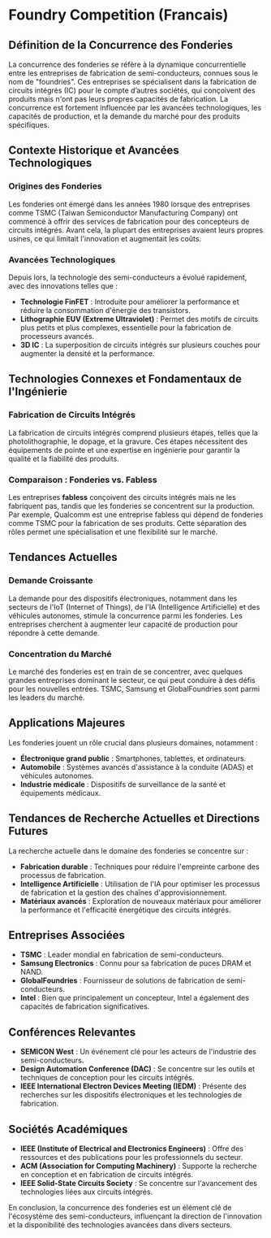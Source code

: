 # Foundry Competition (Francais)

## Définition de la Concurrence des Fonderies

La concurrence des fonderies se réfère à la dynamique concurrentielle entre les entreprises de fabrication de semi-conducteurs, connues sous le nom de "foundries". Ces entreprises se spécialisent dans la fabrication de circuits intégrés (IC) pour le compte d’autres sociétés, qui conçoivent des produits mais n'ont pas leurs propres capacités de fabrication. La concurrence est fortement influencée par les avancées technologiques, les capacités de production, et la demande du marché pour des produits spécifiques.

## Contexte Historique et Avancées Technologiques

### Origines des Fonderies

Les fonderies ont émergé dans les années 1980 lorsque des entreprises comme TSMC (Taiwan Semiconductor Manufacturing Company) ont commencé à offrir des services de fabrication pour des concepteurs de circuits intégrés. Avant cela, la plupart des entreprises avaient leurs propres usines, ce qui limitait l'innovation et augmentait les coûts.

### Avancées Technologiques

Depuis lors, la technologie des semi-conducteurs a évolué rapidement, avec des innovations telles que :

- **Technologie FinFET** : Introduite pour améliorer la performance et réduire la consommation d'énergie des transistors.
- **Lithographie EUV (Extreme Ultraviolet)** : Permet des motifs de circuits plus petits et plus complexes, essentielle pour la fabrication de processeurs avancés.
- **3D IC** : La superposition de circuits intégrés sur plusieurs couches pour augmenter la densité et la performance.

## Technologies Connexes et Fondamentaux de l'Ingénierie

### Fabrication de Circuits Intégrés

La fabrication de circuits intégrés comprend plusieurs étapes, telles que la photolithographie, le dopage, et la gravure. Ces étapes nécessitent des équipements de pointe et une expertise en ingénierie pour garantir la qualité et la fiabilité des produits.

### Comparaison : Fonderies vs. Fabless

Les entreprises **fabless** conçoivent des circuits intégrés mais ne les fabriquent pas, tandis que les fonderies se concentrent sur la production. Par exemple, Qualcomm est une entreprise fabless qui dépend de fonderies comme TSMC pour la fabrication de ses produits. Cette séparation des rôles permet une spécialisation et une flexibilité sur le marché.

## Tendances Actuelles

### Demande Croissante

La demande pour des dispositifs électroniques, notamment dans les secteurs de l'IoT (Internet of Things), de l'IA (Intelligence Artificielle) et des véhicules autonomes, stimule la concurrence parmi les fonderies. Les entreprises cherchent à augmenter leur capacité de production pour répondre à cette demande.

### Concentration du Marché

Le marché des fonderies est en train de se concentrer, avec quelques grandes entreprises dominant le secteur, ce qui peut conduire à des défis pour les nouvelles entrées. TSMC, Samsung et GlobalFoundries sont parmi les leaders du marché.

## Applications Majeures

Les fonderies jouent un rôle crucial dans plusieurs domaines, notamment :

- **Électronique grand public** : Smartphones, tablettes, et ordinateurs.
- **Automobile** : Systèmes avancés d'assistance à la conduite (ADAS) et véhicules autonomes.
- **Industrie médicale** : Dispositifs de surveillance de la santé et équipements médicaux.

## Tendances de Recherche Actuelles et Directions Futures

La recherche actuelle dans le domaine des fonderies se concentre sur :

- **Fabrication durable** : Techniques pour réduire l'empreinte carbone des processus de fabrication.
- **Intelligence Artificielle** : Utilisation de l'IA pour optimiser les processus de fabrication et la gestion des chaînes d'approvisionnement.
- **Matériaux avancés** : Exploration de nouveaux matériaux pour améliorer la performance et l'efficacité énergétique des circuits intégrés.

## Entreprises Associées

- **TSMC** : Leader mondial en fabrication de semi-conducteurs.
- **Samsung Electronics** : Connu pour sa fabrication de puces DRAM et NAND.
- **GlobalFoundries** : Fournisseur de solutions de fabrication de semi-conducteurs.
- **Intel** : Bien que principalement un concepteur, Intel a également des capacités de fabrication significatives.

## Conférences Relevantes

- **SEMICON West** : Un événement clé pour les acteurs de l'industrie des semi-conducteurs.
- **Design Automation Conference (DAC)** : Se concentre sur les outils et techniques de conception pour les circuits intégrés.
- **IEEE International Electron Devices Meeting (IEDM)** : Présente des recherches sur les dispositifs électroniques et les technologies de fabrication.

## Sociétés Académiques

- **IEEE (Institute of Electrical and Electronics Engineers)** : Offre des ressources et des publications pour les professionnels du secteur.
- **ACM (Association for Computing Machinery)** : Supporte la recherche en conception et en fabrication de circuits intégrés.
- **IEEE Solid-State Circuits Society** : Se concentre sur l'avancement des technologies liées aux circuits intégrés.

En conclusion, la concurrence des fonderies est un élément clé de l'écosystème des semi-conducteurs, influençant la direction de l'innovation et la disponibilité des technologies avancées dans divers secteurs.
